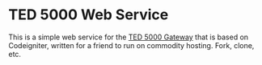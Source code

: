 TED 5000 Web Service
====================

This is a simple web service for the [TED 5000 Gateway](http://www.theenergydetective.com/ted5000) that is based on Codeigniter, written for a friend to run on commodity hosting. Fork, clone, etc.
